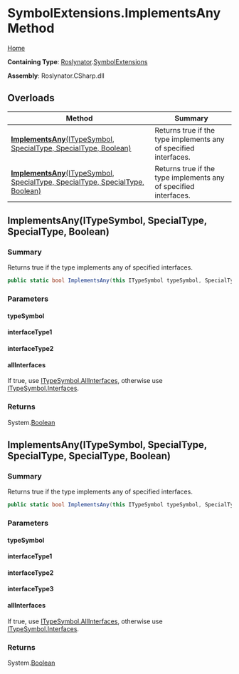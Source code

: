 # SymbolExtensions\.ImplementsAny Method

[Home](../../../README.md)

**Containing Type**: [Roslynator](../../README.md)\.[SymbolExtensions](../README.md)

**Assembly**: Roslynator\.CSharp\.dll

## Overloads

| Method | Summary |
| ------ | ------- |
| [**ImplementsAny**(ITypeSymbol, SpecialType, SpecialType, Boolean)](#Roslynator_SymbolExtensions_ImplementsAny_Microsoft_CodeAnalysis_ITypeSymbol_Microsoft_CodeAnalysis_SpecialType_Microsoft_CodeAnalysis_SpecialType_System_Boolean_) | Returns true if the type implements any of specified interfaces\. |
| [**ImplementsAny**(ITypeSymbol, SpecialType, SpecialType, SpecialType, Boolean)](#Roslynator_SymbolExtensions_ImplementsAny_Microsoft_CodeAnalysis_ITypeSymbol_Microsoft_CodeAnalysis_SpecialType_Microsoft_CodeAnalysis_SpecialType_Microsoft_CodeAnalysis_SpecialType_System_Boolean_) | Returns true if the type implements any of specified interfaces\. |

## ImplementsAny\(ITypeSymbol, SpecialType, SpecialType, Boolean\)<a name="Roslynator_SymbolExtensions_ImplementsAny_Microsoft_CodeAnalysis_ITypeSymbol_Microsoft_CodeAnalysis_SpecialType_Microsoft_CodeAnalysis_SpecialType_System_Boolean_"></a>

### Summary

Returns true if the type implements any of specified interfaces\.

```csharp
public static bool ImplementsAny(this ITypeSymbol typeSymbol, SpecialType interfaceType1, SpecialType interfaceType2, bool allInterfaces = false)
```

### Parameters

#### typeSymbol

#### interfaceType1

#### interfaceType2

#### allInterfaces

If true, use [ITypeSymbol.AllInterfaces](https://docs.microsoft.com/en-us/dotnet/api/microsoft.codeanalysis.itypesymbol.allinterfaces), otherwise use [ITypeSymbol.Interfaces](https://docs.microsoft.com/en-us/dotnet/api/microsoft.codeanalysis.itypesymbol.interfaces)\.

### Returns

System\.[Boolean](https://docs.microsoft.com/en-us/dotnet/api/system.boolean)

## ImplementsAny\(ITypeSymbol, SpecialType, SpecialType, SpecialType, Boolean\)<a name="Roslynator_SymbolExtensions_ImplementsAny_Microsoft_CodeAnalysis_ITypeSymbol_Microsoft_CodeAnalysis_SpecialType_Microsoft_CodeAnalysis_SpecialType_Microsoft_CodeAnalysis_SpecialType_System_Boolean_"></a>

### Summary

Returns true if the type implements any of specified interfaces\.

```csharp
public static bool ImplementsAny(this ITypeSymbol typeSymbol, SpecialType interfaceType1, SpecialType interfaceType2, SpecialType interfaceType3, bool allInterfaces = false)
```

### Parameters

#### typeSymbol

#### interfaceType1

#### interfaceType2

#### interfaceType3

#### allInterfaces

If true, use [ITypeSymbol.AllInterfaces](https://docs.microsoft.com/en-us/dotnet/api/microsoft.codeanalysis.itypesymbol.allinterfaces), otherwise use [ITypeSymbol.Interfaces](https://docs.microsoft.com/en-us/dotnet/api/microsoft.codeanalysis.itypesymbol.interfaces)\.

### Returns

System\.[Boolean](https://docs.microsoft.com/en-us/dotnet/api/system.boolean)

